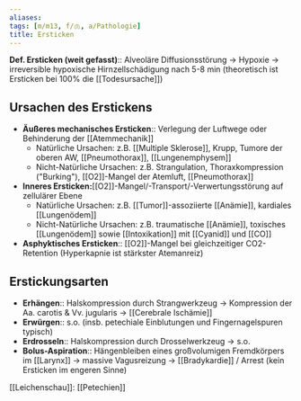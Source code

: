 ```yaml
---
aliases: 
tags: [m/m13, f/🫁, a/Pathologie]
title: Ersticken
---
```


**Def. Ersticken (weit gefasst)**:: Alveoläre Diffusionsstörung → Hypoxie → irreversible hypoxische Hirnzellschädigung nach 5-8 min (theoretisch ist Ersticken bei 100% die [[Todesursache]])

## Ursachen des Erstickens
- **Äußeres mechanisches Ersticken**:: Verlegung der Luftwege oder Behinderung der [[Atemmechanik]]
    - Natürliche Ursachen: z.B. [[Multiple Sklerose]], Krupp, Tumore der oberen AW, [[Pneumothorax]], [[Lungenemphysem]]
    - Nicht-Natürliche Ursachen: z.B. Strangulation, Thoraxkompression ("Burking"), [[O2]]-Mangel der Atemluft, [[Pneumothorax]]
- **Inneres Ersticken:**[[O2]]-Mangel/-Transport/-Verwertungsstörung auf zellulärer Ebene
    - Natürliche Ursachen: z.B. [[Tumor]]-assoziierte [[Anämie]], kardiales [[Lungenödem]]
    - Nicht-Natürliche Ursachen: z.B. traumatische [[Anämie]], toxisches [[Lungenödem]] sowie [[Intoxikation]] mit [[Cyanid]] und [[CO]]
- **Asphyktisches Ersticken**:: [[O2]]-Mangel bei gleichzeitiger CO2-Retention (Hyperkapnie ist stärkster Atemanreiz)

## Erstickungsarten
- **Erhängen**:: Halskompression durch Strangwerkzeug → Kompression der Aa. carotis & Vv. jugularis → [[Cerebrale Ischämie]]
- **Erwürgen**:: s.o. (insb. petechiale Einblutungen und Fingernagelspuren typisch)
- **Erdrosseln**:: Halskompression durch Drosselwerkzeug → s.o.
- **Bolus-Aspiration**:: Hängenbleiben eines großvolumigen Fremdkörpers im [[Larynx]] → massive Vagusreizung → [[Bradykardie]] / Arrest (kein Ersticken im engeren Sinne)

[[Leichenschau]]: [[Petechien]]



